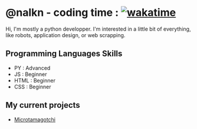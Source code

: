 # @nalkn - coding time : [![wakatime](https://wakatime.com/badge/user/2b8f0ff7-620a-4064-ab7f-8a592a692a90.svg)](https://wakatime.com/@2b8f0ff7-620a-4064-ab7f-8a592a692a90)
Hi, I'm mostly a python developper. I'm interested in a little bit of everything, like robots, application design, or web scrapping.

## Programming Languages Skills
- PY : Advanced
- JS : Beginner
- HTML : Beginner
- CSS : Beginner

## My current projects
- [Microtamagotchi](https://github.com/nalkn/microtamagotchi)
